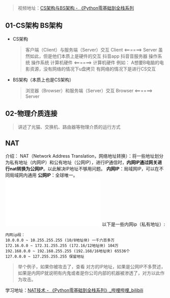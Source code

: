 >视频地址：[CS架构与BS架构 - 《Python零基础到全栈系列](https://www.bilibili.com/video/BV1Cd4y1b7kz/?share_source=copy_web&vd_source=a9e0245042931de24eb0a8f018fa0eae)

## 01-CS架构 BS架构
- CS架构
  >    客户端（Client）与服务端（Server）交互
  >    Client            <======>        Server
  >    虽然如此，但是他们本质上是硬件的交互
  >    抖音app                                    抖音音服务器
  >    操作系统                                   操作系统
  >    计算机硬件   <======>        计算机硬件
  >    例如： A想要B电脑的电影资源，没有网络的情况下u盘拷贝
  >    有网络的情况下是进行CS交互

- BS架构（本质上也是CS架构）
  >    浏览器（Browser）和服务端（Server）交互
  >    Browser         <======>        Server

## 02-物理介质连接
>讲述了光猫、交换机、路由器等物理介质的运行方式
>

## NAT
介绍： 
	NAT（Network Address Translation，网络地址转换）：将一些地址划分为私有地址（内网IP）和公有地址（公网IP），进行IP通信时，**内网IP通过网关进行nat转换为公网IP**。以此解决IP地址不够用问题。
	**内网IP**：局域网IP，可以在不同局域网内通用
	**公网IP**：全球唯一。
![查看IP互联](assets/NAT进行IP互联.md)
以下是一些内网ip（私有地址）:
```
内网ip段：
10.0.0.0 ~ 10.255.255.255 (10/8地址块) 一千六百多万
172.16.0.0 ~ 172.31.255.255 (172.16/12地址块) 104万
192.168.0.0 ~ 192.168.255.255 (192.168/16地址块) 65536个
127.0.0.0 ~ 127.255.255.255 保留地址
```
> 举个例子，如果你被攻击了，查看 对方的IP地址，如果是公网IP不多赘述，如果是内网IP就说明有内鬼或者是你公司内部的机器被渗透了，对方以此作为攻击。

学习地址：[NAT技术 - 《Python零基础到全栈系列》_哔哩哔哩_bilibili](https://www.bilibili.com/video/BV1KD4y1v7sr/)